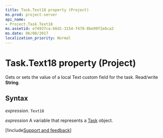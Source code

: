 ```yaml
---
title: Task.Text18 property (Project)
ms.prod: project-server
api_name:
- Project.Task.Text18
ms.assetid: e74937ca-b6d1-3154-f470-8be99f2e6ca2
ms.date: 06/08/2017
localization_priority: Normal
---
```



# Task.Text18 property (Project)

Gets or sets the value of a local Text custom field for the task. Read/write  **String**.


## Syntax

_expression_. `Text18`

_expression_ A variable that represents a [Task](./Project.Task.md) object.

[!include[Support and feedback](~/includes/feedback-boilerplate.md)]